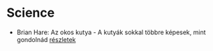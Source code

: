 # Science

- Brian Hare: Az okos kutya - A kutyák sokkal többre képesek, mint gondolnád [részletek](../_details/Brian%20Hare.md#id_1724)